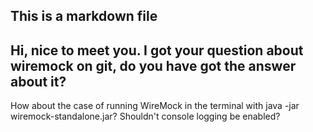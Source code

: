 ## This is a markdown file

## Hi, nice to meet you. I got your question about wiremock on git, do you have got the answer about it?

How about the case of running WireMock in the terminal with java -jar wiremock-standalone.jar? Shouldn't console logging be enabled?
